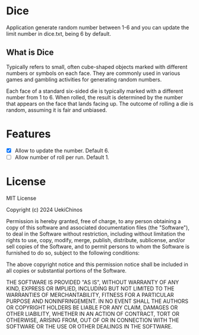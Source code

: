 # Dice

Application generate random number between 1-6 and you can update the limit number in dice.txt, being 6 by default.

## What is Dice

Typically refers to small, often cube-shaped objects marked with different numbers or symbols on each face. They are commonly used in various games and gambling activities for generating random numbers.

Each face of a standard six-sided die is typically marked with a different number from 1 to 6. When rolled, the result is determined by the number that appears on the face that lands facing up. The outcome of rolling a die is random, assuming it is fair and unbiased.


# Features

- [x]  Allow to update the number. Default 6.
- [ ]  Allow number of roll per run. Default 1.

# License

MIT License

Copyright (c) 2024 UekiChinos

Permission is hereby granted, free of charge, to any person obtaining a copy
of this software and associated documentation files (the "Software"), to deal
in the Software without restriction, including without limitation the rights
to use, copy, modify, merge, publish, distribute, sublicense, and/or sell
copies of the Software, and to permit persons to whom the Software is
furnished to do so, subject to the following conditions:

The above copyright notice and this permission notice shall be included in all
copies or substantial portions of the Software.

THE SOFTWARE IS PROVIDED "AS IS", WITHOUT WARRANTY OF ANY KIND, EXPRESS OR
IMPLIED, INCLUDING BUT NOT LIMITED TO THE WARRANTIES OF MERCHANTABILITY,
FITNESS FOR A PARTICULAR PURPOSE AND NONINFRINGEMENT. IN NO EVENT SHALL THE
AUTHORS OR COPYRIGHT HOLDERS BE LIABLE FOR ANY CLAIM, DAMAGES OR OTHER
LIABILITY, WHETHER IN AN ACTION OF CONTRACT, TORT OR OTHERWISE, ARISING FROM,
OUT OF OR IN CONNECTION WITH THE SOFTWARE OR THE USE OR OTHER DEALINGS IN THE
SOFTWARE.

